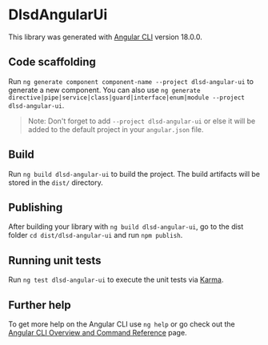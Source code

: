 # DlsdAngularUi

This library was generated with [Angular CLI](https://github.com/angular/angular-cli) version 18.0.0.

## Code scaffolding

Run `ng generate component component-name --project dlsd-angular-ui` to generate a new component. You can also use `ng generate directive|pipe|service|class|guard|interface|enum|module --project dlsd-angular-ui`.
> Note: Don't forget to add `--project dlsd-angular-ui` or else it will be added to the default project in your `angular.json` file. 

## Build

Run `ng build dlsd-angular-ui` to build the project. The build artifacts will be stored in the `dist/` directory.

## Publishing

After building your library with `ng build dlsd-angular-ui`, go to the dist folder `cd dist/dlsd-angular-ui` and run `npm publish`.

## Running unit tests

Run `ng test dlsd-angular-ui` to execute the unit tests via [Karma](https://karma-runner.github.io).

## Further help

To get more help on the Angular CLI use `ng help` or go check out the [Angular CLI Overview and Command Reference](https://angular.dev/tools/cli) page.
